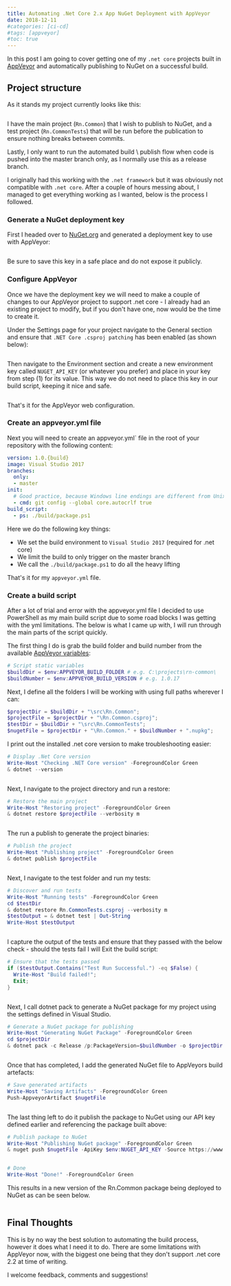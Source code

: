 ```yaml
---
title: Automating .Net Core 2.x App NuGet Deployment with AppVeyor
date: 2018-12-11
#categories: [ci-cd]
#tags: [appveyor]
#toc: true
---
```


In this post I am going to cover getting one of my `.net core` projects built in [AppVeyor](https://www.appveyor.com/) and automatically publishing to NuGet on a successful build.

## Project structure
As it stands my project currently looks like this:

<img src="./001.png" alt="" />

I have the main project (`Rn.Common`) that I wish to publish to NuGet, and a test project (`Rn.CommonTests`) that will be run before the publication to ensure nothing breaks between commits.

Lastly, I only want to run the automated build \ publish flow when code is pushed into the master branch only, as I normally use this as a release branch.

I originally had this working with the `.net framework` but it was obviously not compatible with `.net core`. After a couple of hours messing about, I managed to get everything working as I wanted, below is the process I followed.

### Generate a NuGet deployment key
First I headed over to [NuGet.org](https://www.nuget.org/) and generated a deployment key to use with AppVeyor:

<img src="./002.png" alt="" />

Be sure to save this key in a safe place and do not expose it publicly.

### Configure AppVeyor
Once we have the deployment key we will need to make a couple of changes to our AppVeyor project to support .net core - I already had an existing project to modify, but if you don't have one, now would be the time to create it.

Under the Settings page for your project navigate to the General section and ensure that `.NET Core .csproj patching` has been enabled (as shown below):

<img src="./003.png" alt="" />

Then navigate to the Environment section and create a new environment key called `NUGET_API_KEY` (or whatever you prefer) and place in your key from step (1) for its value. This way we do not need to place this key in our build script, keeping it nice and safe.

<img src="./004.png" alt="" />

That's it for the AppVeyor web configuration.

### Create an appveyor.yml file
Next you will need to create an appveyor.yml` file in the root of your repository with the following content:

```yaml
version: 1.0.{build}
image: Visual Studio 2017
branches:
  only:
  - master
init:
  # Good practice, because Windows line endings are different from Unix/Linux ones
  - cmd: git config --global core.autocrlf true
build_script:
  - ps: ./build/package.ps1
```

Here we do the following key things:

- We set the build environment to `Visual Studio 2017` (required for .net core)
- We limit the build to only trigger on the master branch
- We call the `./build/package.ps1` to do all the heavy lifting

That's it for my `appveyor.yml` file.

### Create a build script
After a lot of trial and error with the appveyor.yml file I decided to use PowerShell as my main build script due to some road blocks I was getting with the yml limitations. The below is what I came up with, I will run through the main parts of the script quickly.

The first thing I do is grab the build folder and build number from the available [AppVeyor variables](https://www.appveyor.com/docs/environment-variables/):

```powershell
# Script static variables
$buildDir = $env:APPVEYOR_BUILD_FOLDER # e.g. C:\projects\rn-common\
$buildNumber = $env:APPVEYOR_BUILD_VERSION # e.g. 1.0.17
```

Next, I define all the folders I will be working with using full paths wherever I can:

```powershell
$projectDir = $buildDir + "\src\Rn.Common";
$projectFile = $projectDir + "\Rn.Common.csproj";
$testDir = $buildDir + "\src\Rn.CommonTests";
$nugetFile = $projectDir + "\Rn.Common." + $buildNumber + ".nupkg";
```

I print out the installed .net core version to make troubleshooting easier:

```powershell
# Display .Net Core version
Write-Host "Checking .NET Core version" -ForegroundColor Green
& dotnet --version
```

<img src="./005.png" alt="" />

Next, I navigate to the project directory and run a restore:

```powershell
# Restore the main project
Write-Host "Restoring project" -ForegroundColor Green
& dotnet restore $projectFile --verbosity m
```

<img src="./006.png" alt="" />

The run a publish to generate the project binaries:

```powershell
# Publish the project
Write-Host "Publishing project" -ForegroundColor Green
& dotnet publish $projectFile
```

<img src="./007.png" alt="" />

Next, I navigate to the test folder and run my tests:

```powershell
# Discover and run tests
Write-Host "Running tests" -ForegroundColor Green
cd $testDir
& dotnet restore Rn.CommonTests.csproj --verbosity m
$testOutput = & dotnet test | Out-String
Write-Host $testOutput
```

<img src="./008.png" alt="" />

I capture the output of the tests and ensure that they passed with the below check - should the tests fail I will Exit the build script:

```powershell
# Ensure that the tests passed
if ($testOutput.Contains("Test Run Successful.") -eq $False) {
  Write-Host "Build failed!";
  Exit;
}
```

<img src="./009.png" alt="" />

Next, I call dotnet pack to generate a NuGet package for my project using the settings defined in Visual Studio.

```powershell
# Generate a NuGet package for publishing
Write-Host "Generating NuGet Package" -ForegroundColor Green
cd $projectDir
& dotnet pack -c Release /p:PackageVersion=$buildNumber -o $projectDir
```

<img src="./010.png" alt="" />

Once that has completed, I add the generated NuGet file to AppVeyors build artefacts:

```powershell
# Save generated artifacts
Write-Host "Saving Artifacts" -ForegroundColor Green
Push-AppveyorArtifact $nugetFile
```

<img src="./011.png" alt="" />

The last thing left to do it publish the package to NuGet using our API key defined earlier and referencing the package built above:

```powershell
# Publish package to NuGet
Write-Host "Publishing NuGet package" -ForegroundColor Green
& nuget push $nugetFile -ApiKey $env:NUGET_API_KEY -Source https://www.nuget.org/api/v2/package
```

<img src="./012.png" alt="" />

```powershell
# Done
Write-Host "Done!" -ForegroundColor Green
```

This results in a new version of the Rn.Common package being deployed to NuGet as can be seen below.

<img src="./013.png" alt="" />

## Final Thoughts
This is by no way the best solution to automating the build process, however it does what I need it to do. There are some limitations with AppVeyor now, with the biggest one being that they don't support .net core 2.2 at time of writing.

I welcome feedback, comments and suggestions!
